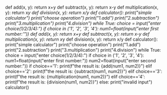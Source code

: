 def add(x, y):
  return x+y
def subtract(x, y):
  return x-y
def multiplication(x, y):
  return x*y
def division(x, y):
  return x/y
def calculator():
  print("simple calculator")
  print("choose operation")
  print("1.add")
  print("2.subtraction")
  print("3.multiplication")
  print("4.division")
  while True:
    choice = input("enter choice(1/2/3/4):")
    if choice in ('1', '2', '3', '4'):
      num1=float(input("enter first number:'"))
def add(x, y):
  return x+y
def subtract(x, y):
  return x-y
def multiplication(x, y):
  return x*y
def division(x, y):
  return x/y
def calculator():
  print("simple calculator")
  print("choose operation")
  print("1.add")
  print("2.subtraction")
  print("3.multiplication")
  print("4.division")
  while True:
    choice = input("enter choice(1/2/3/4):")
    if choice in ('1', '2', '3', '4'):
      num1=float(input("enter first number:"))
      num2=float(input("enter second number:"))
      if choice=='1':
         print(f"the result is: {add(num1, num2)}")
      elif choice=='2':
         print(f"the result is: {subtract(num1, num2)}")
      elif choice=='3':
         print(f"the result is: {multiplication(num1, num2)}")
      elif choice=='4':
         print(f"the result is: {division(num1, num2)}")
    else:
      print("invalid input")
calculator()
